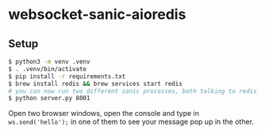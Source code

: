# websocket-sanic-aioredis

## Setup

```sh
$ python3 -m venv .venv
$ . .venv/bin/activate
$ pip install -r requirements.txt
$ brew install redis && brew services start redis
# you can now run two different sanic processes, both talking to redis
$ python server.py 8001
```

Open two browser windows, open the console and type in `ws.send('hello');` in
one of them to see your message pop up in the other.
